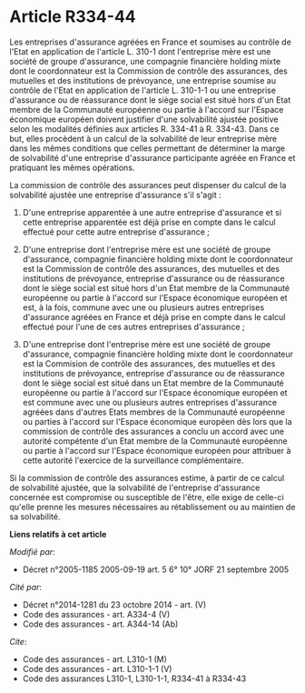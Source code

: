 # Article R334-44

Les entreprises d'assurance agréées en France et soumises au contrôle de l'Etat en application de l'article L. 310-1 dont
l'entreprise mère est une société de groupe d'assurance, une compagnie financière holding mixte dont le coordonnateur est la
Commission de contrôle des assurances, des mutuelles et des institutions de prévoyance, une entreprise soumise au contrôle de
l'Etat en application de l'article L. 310-1-1 ou une entreprise d'assurance ou de réassurance dont le siège social est situé
hors d'un Etat membre de la Communauté européenne ou partie à l'accord sur l'Espace économique européen doivent justifier
d'une solvabilité ajustée positive selon les modalités définies aux articles R. 334-41 à R. 334-43. Dans ce but, elles
procèdent à un calcul de la solvabilité de leur entreprise mère dans les mêmes conditions que celles permettant de déterminer
la marge de solvabilité d'une entreprise d'assurance participante agréée en France et pratiquant les mêmes opérations.

La commission de contrôle des assurances peut dispenser du calcul de la solvabilité ajustée une entreprise d'assurance s'il
s'agit :

1. D'une entreprise apparentée à une autre entreprise d'assurance et si cette entreprise apparentée est déjà prise en compte
dans le calcul effectué pour cette autre entreprise d'assurance ;

2. D'une entreprise dont l'entreprise mère est une société de groupe d'assurance, compagnie financière holding mixte dont le
coordonnateur est la Commission de contrôle des assurances, des mutuelles et des institutions de prévoyance, entreprise
d'assurance ou de réassurance dont le siège social est situé hors d'un Etat membre de la Communauté européenne ou partie à
l'accord sur l'Espace économique européen et est, à la fois, commune avec une ou plusieurs autres entreprises d'assurance
agréées en France et déjà prise en compte dans le calcul effectué pour l'une de ces autres entreprises d'assurance ;

3. D'une entreprise dont l'entreprise mère est une société de groupe d'assurance, compagnie financière holding mixte dont le
coordonnateur est la Commision de contrôle des assurances, des mutuelles et des institutions de prévoyance, entreprise
d'assurance ou de réassurance dont le siège social est situé dans un Etat membre de la Communauté européenne ou partie à
l'accord sur l'Espace économique européen et est commune avec une ou plusieurs autres entreprises d'assurance agréées dans
d'autres Etats membres de la Communauté européenne ou parties à l'accord sur l'Espace économique européen dès lors que la
commission de contrôle des assurances a conclu un accord avec une autorité compétente d'un Etat membre de la Communauté
européenne ou partie à l'accord sur l'Espace économique européen pour attribuer à cette autorité l'exercice de la
surveillance complémentaire.

Si la commission de contrôle des assurances estime, à partir de ce calcul de solvabilité ajustée, que la solvabilité de
l'entreprise d'assurance concernée est compromise ou susceptible de l'être, elle exige de celle-ci qu'elle prenne les mesures
nécessaires au rétablissement ou au maintien de sa solvabilité.

**Liens relatifs à cet article**

_Modifié par_:

  - Décret n°2005-1185 2005-09-19 art. 5 6° 10° JORF 21 septembre 2005

_Cité par_:

  - Décret n°2014-1281 du 23 octobre 2014 - art. (V)
  - Code des assurances - art. A334-4 (V)
  - Code des assurances - art. A344-14 (Ab)

_Cite_:

  - Code des assurances - art. L310-1 (M)
  - Code des assurances - art. L310-1-1 (V)
  - Code des assurances L310-1, L310-1-1, R334-41 à R334-43
